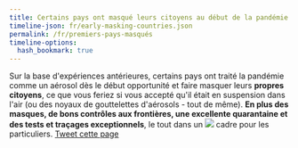 ```yaml
---
title: Certains pays ont masqué leurs citoyens au début de la pandémie
timeline-json: fr/early-masking-countries.json
permalink: /fr/premiers-pays-masqués
timeline-options: 
  hash_bookmark: true
---
```


Sur la base d'expériences antérieures, certains pays ont traité la pandémie comme un aérosol dès le début opportunité et faire masquer leurs **propres citoyens**, ce que vous feriez si vous accepté qu'il était en suspension dans l'air (ou des noyaux de gouttelettes d'aérosols - tout de même). **En plus des masques, de bons contrôles aux frontières, une excellente quarantaine et des tests et traçages exceptionnels**, le tout dans un <img src="https://user-images.githubusercontent.com/82182/102926364-c4098300-448c-11eb-9f06-b96d8e9d1d77.png"> cadre pour les particuliers. <a href="https://twitter.com/intent/tweet?url=https%3A%2F%2Fits-airborne.org%2Fes%2Fpremiers-pays-masqués&via=AerosolizedC19&text=%23COVIDisAirborne%20%23masques%20%23masks4All%20%23aerosols%20%23aération%20%23ventilation. Voir: " target="_blank">Tweet cette page</a>